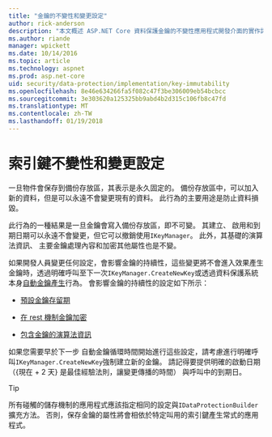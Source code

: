 ```yaml
---
title: "金鑰的不變性和變更設定"
author: rick-anderson
description: "本文概述 ASP.NET Core 資料保護金鑰的不變性應用程式開發介面的實作詳細資料。"
ms.author: riande
manager: wpickett
ms.date: 10/14/2016
ms.topic: article
ms.technology: aspnet
ms.prod: asp.net-core
uid: security/data-protection/implementation/key-immutability
ms.openlocfilehash: 8e46e634266fa5f082c47f3be306009eb54bcbcc
ms.sourcegitcommit: 3e303620a125325bb9abd4b2d315c106fb8c47fd
ms.translationtype: MT
ms.contentlocale: zh-TW
ms.lasthandoff: 01/19/2018
---
```

# <a name="key-immutability-and-changing-settings"></a>索引鍵不變性和變更設定

一旦物件會保存到備份存放區，其表示是永久固定的。 備份存放區中，可以加入新的資料，但是可以永遠不會變更現有的資料。 此行為的主要用途是防止資料損毀。

此行為的一種結果是一旦金鑰會寫入備份存放區，即不可變。 其建立、 啟用和到期日期可以永遠不會變更，但它可以撤銷使用`IKeyManager`。 此外，其基礎的演算法資訊、 主要金鑰處理內容和加密其他屬性也是不變。

如果開發人員變更任何設定，會影響金鑰的持續性，這些變更將不會進入效果產生金鑰時，透過明確呼叫至下一次`IKeyManager.CreateNewKey`或透過資料保護系統本身[自動金鑰產生](key-management.md#data-protection-implementation-key-management)行為。 會影響金鑰的持續性的設定如下所示：

* [預設金鑰存留期](key-management.md#data-protection-implementation-key-management)

* [在 rest 機制金鑰加密](key-encryption-at-rest.md#data-protection-implementation-key-encryption-at-rest)

* [包含金鑰的演算法資訊](xref:security/data-protection/configuration/overview#changing-algorithms-with-usecryptographicalgorithms)

如果您需要早於下一步 自動金鑰循環時間開始進行這些設定，請考慮進行明確呼叫`IKeyManager.CreateNewKey`強制建立新的金鑰。 請記得要提供明確的啟動日期 （{現在 + 2 天} 是最佳經驗法則，讓變更傳播的時間） 與呼叫中的到期日。

>[!TIP]
> 所有碰觸的儲存機制的應用程式應該指定相同的設定與`IDataProtectionBuilder`擴充方法。 否則，保存金鑰的屬性將會相依於特定叫用的索引鍵產生常式的應用程式。
